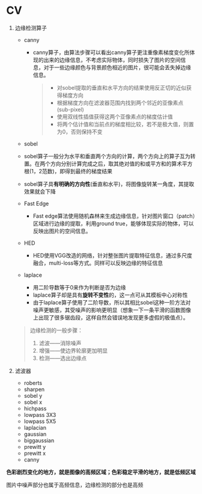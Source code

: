 # CV

1. 边缘检测算子

   * canny

     * canny算子，由算法步骤可以看出canny算子更注重像素梯度变化所体现的出来的边缘信息，不考虑实际物体，同时损失了图片的空间信息，对于一些边缘颜色与背景颜色相近的图片，很可能会丢失掉边缘信息。

       > - 对sobel提取的垂直和水平方向的结果使用反正切的近似获得梯度方向
       > - 根据梯度方向在滤波器范围内找到两个邻近的亚像素点(sub-pixel)
       > - 使用双线性插值获得这两个亚像素点的梯度估计值
       > - 将两个估计值和当前点的梯度相比较，若不是极大值，则置为0，否则保持不变

   *  sobel

     * sobel算子一般分为水平和垂直两个方向的计算，两个方向上的算子互为转置。在两个方向分别计算完成之后，取其绝对值的和或平方和的算术平方根(1，2范数)，即得到最终的梯度结果
     * sobel算子具**有明确的方向性**(垂直和水平)，将图像旋转某一角度，其提取效果就会下降

   * Fast Edge

     * Fast edge算法使用随机森林来生成边缘信息，针对图片窗口（patch）区域进行边缘的提取，利用ground true，能够体现实际的物体，可以反映出图片的空间信息。

   * HED

     * HED使用VGG改造的网络，针对整张图片提取特征信息，通过多尺度融合，multi-loss等方式。同样可以反映边缘的特征信息

   * laplace
     * 用二阶导数等于0来作为判断是否为边缘
     * laplace算子却是具有**旋转不变性**的，这一点可从其模板中心对称性
     * 由于laplace算子使用了二阶导数，所以其相比sobel这种一阶方法对噪声更敏感，其受噪声的影响更明显（想象一下一条平滑的函数图像上出现了很多锯齿段，这样自然会错误地发现更多虚假的极值点）。

   > 边缘检测的一般步骤：
   >
   > 1. 滤波——消除噪声
   > 2. 增强——使边界轮廓更加明显
   > 3. 检测——选出边缘点

2. 滤波器

   * roberts
   * sharpen 
   * sobel y
   * sobel x
   * hichpass
   * lowpass 3X3
   * lowpass 5X5
   * laplacian
   * gaussian
   * biggaussian
   * prewitt y
   * prewitt x
   * canny

**色彩剧烈变化的地方，就是图像的高频区域；色彩稳定平滑的地方，就是低频区域**

图片中噪声部分也属于高频信息，边缘检测的部分也是高频